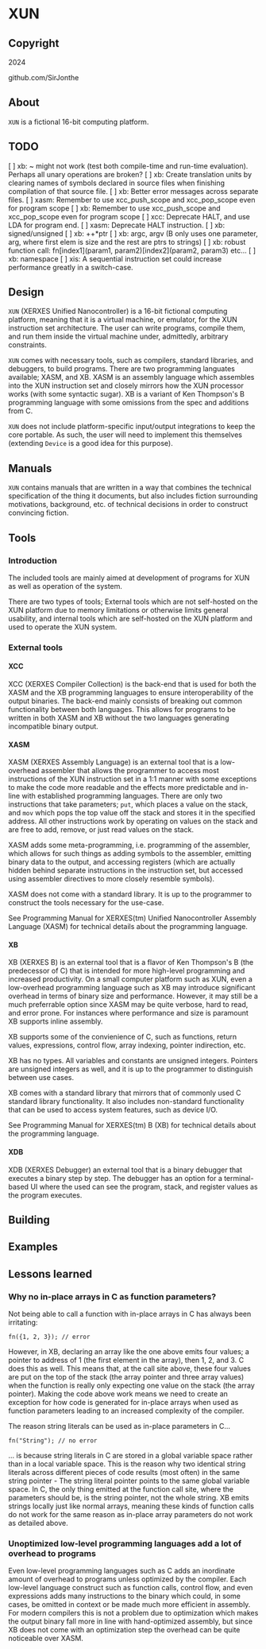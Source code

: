 # XUN

## Copyright
2024

github.com/SirJonthe

## About

`XUN` is a fictional 16-bit computing platform.

## TODO

[ ] xb:   ~ might not work (test both compile-time and run-time evaluation). Perhaps all unary operations are broken?
[ ] xb:   Create translation units by clearing names of symbols declared in source files when finishing compilation of that source file.
[ ] xb:   Better error messages across separate files.
[ ] xasm: Remember to use xcc_push_scope and xcc_pop_scope even for program scope
[ ] xb:   Remember to use xcc_push_scope and xcc_pop_scope even for program scope
[ ] xcc:  Deprecate HALT, and use LDA for program end.
[ ] xasm: Deprecate HALT instruction.
[ ] xb:   signed/unsigned
[ ] xb:   ++*ptr
[ ] xb:   argc, argv (B only uses one parameter, arg, where first elem is size and the rest are ptrs to strings)
[ ] xb:   robust function call: fn[index1](param1, param2)[index2](param2, param3) etc...
[ ] xb:   namespace
[ ] xis:  A sequential instruction set could increase performance greatly in a switch-case.

## Design

`XUN` (XERXES Unified Nanocontroller) is a 16-bit fictional computing platform, meaning that it is a virtual machine, or emulator, for the XUN instruction set architecture. The user can write programs, compile them, and run them inside the virtual machine under, admittedly, arbitrary constraints.

`XUN` comes with necessary tools, such as compilers, standard libraries, and debuggers, to build programs. There are two programming languates available; XASM, and XB. XASM is an assembly language which assembles into the XUN instruction set and closely mirrors how the XUN processor works (with some syntactic sugar). XB is a variant of Ken Thompson's B programming language with some omissions from the spec and additions from C.

`XUN` does not include platform-specific input/output integrations to keep the core portable. As such, the user will need to implement this themselves (extending `Device` is a good idea for this purpose).

## Manuals

`XUN` contains manuals that are written in a way that combines the technical specification of the thing it documents, but also includes fiction surrounding motivations, background, etc. of technical decisions in order to construct convincing fiction.

## Tools

### Introduction

The included tools are mainly aimed at development of programs for XUN as well as operation of the system.

There are two types of tools; External tools which are not self-hosted on the XUN platform due to memory limitations or otherwise limits general usability, and internal tools which are self-hosted on the XUN platform and used to operate the XUN system.

### External tools

#### XCC

XCC (XERXES Compiler Collection) is the back-end that is used for both the XASM and the XB programming languages to ensure interoperability of the output binaries. The back-end mainly consists of breaking out common functionality between both languages. This allows for programs to be written in both XASM and XB without the two languages generating incompatible binary output.

#### XASM

XASM (XERXES Assembly Language) is an external tool that is a low-overhead assembler that allows the programmer to access most instructions of the XUN instruction set in a 1:1 manner with some exceptions to make the code more readable and the effects more predictable and in-line with established programming languages. There are only two instructions that take parameters; `put`, which places a value on the stack, and `mov` which pops the top value off the stack and stores it in the specified address. All other instructions work by operating on values on the stack and are free to add, remove, or just read values on the stack.

XASM adds some meta-programming, i.e. programming of the assembler, which allows for such things as adding symbols to the assembler, emitting binary data to the output, and accessing registers (which are actually hidden behind separate instructions in the instruction set, but accessed using assembler directives to more closely resemble symbols).

XASM does not come with a standard library. It is up to the programmer to construct the tools necessary for the use-case.

See Programming Manual for XERXES(tm) Unified Nanocontroller Assembly Language (XASM) for technical details about the programming language.

#### XB

XB (XERXES B) is an external tool that is a flavor of Ken Thompson's B (the predecessor of C) that is intended for more high-level programming and increased productivity. On a small computer platform such as XUN, even a low-overhead programming language such as XB may introduce significant overhead in terms of binary size and performance. However, it may still be a much preferrable option since XASM may be quite verbose, hard to read, and error prone. For instances where performance and size is paramount XB supports inline assembly.

XB supports some of the convienience of C, such as functions, return values, expressions, control flow, array indexing, pointer indirection, etc.

XB has no types. All variables and constants are unsigned integers. Pointers are unsigned integers as well, and it is up to the programmer to distinguish between use cases.

XB comes with a standard library that mirrors that of commonly used C standard library functionality. It also includes non-standard functionality that can be used to access system features, such as device I/O.

See Programming Manual for XERXES(tm) B (XB) for technical details about the programming language.

#### XDB

XDB (XERXES Debugger) an external tool that is a binary debugger that executes a binary step by step. The debugger has an option for a terminal-based UI where the used can see the program, stack, and register values as the program executes.

## Building

## Examples

## Lessons learned

### Why no in-place arrays in C as function parameters?

Not being able to call a function with in-place arrays in C has always been irritating:

```
fn({1, 2, 3}); // error
```

However, in XB, declaring an array like the one above emits four values; a pointer to address of 1 (the first element in the array), then 1, 2, and 3. C does this as well. This means that, at the call site above, these four values are put on the top of the stack (the array pointer and three array values) when the function is really only expecting one value on the stack (the array pointer). Making the code above work means we need to create an exception for how code is generated for in-place arrays when used as function parameters leading to an increased complexity of the compiler.

The reason string literals can be used as in-place parameters in C...

```
fn("String"); // no error
```

... is because string literals in C are stored in a global variable space rather than in a local variable space. This is the reason why two identical string literals across different pieces of code results (most often) in the same string pointer - The string literal pointer points to the same global variable space. In C, the only thing emitted at the function call site, where the parameters should be, is the string pointer, not the whole string. XB emits strings locally just like normal arrays, meaning these kinds of function calls do not work for the same reason as in-place array parameters do not work as detailed above.

### Unoptimized low-level programming languages add a lot of overhead to programs

Even low-level programming languages such as C adds an inordinate amount of overhead to programs unless optimized by the compiler. Each low-level language construct such as function calls, control flow, and even expressions adds many instructions to the binary which could, in some cases, be omitted in context or be made much more efficient in assembly. For modern compilers this is not a problem due to optimization which makes the output binary fall more in line with hand-optimized assembly, but since XB does not come with an optimization step the overhead can be quite noticeable over XASM.